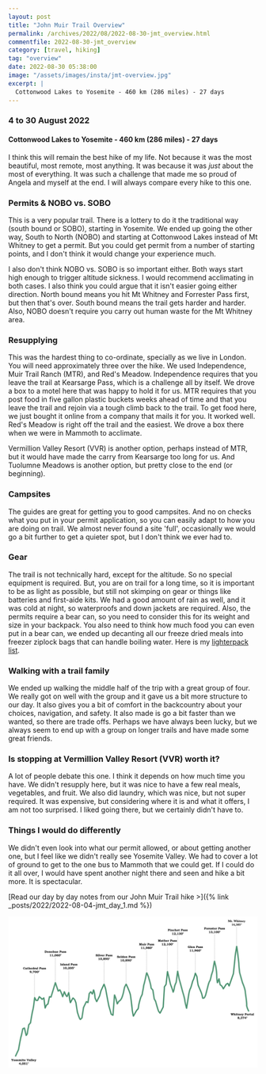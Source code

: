 ```yaml
---
layout: post
title: "John Muir Trail Overview"
permalink: /archives/2022/08/2022-08-30-jmt_overview.html
commentfile: 2022-08-30-jmt_overview
category: [travel, hiking]
tag: "overview"
date: 2022-08-30 05:38:00
image: "/assets/images/insta/jmt-overview.jpg"
excerpt: |
  Cottonwood Lakes to Yosemite - 460 km (286 miles) - 27 days
---
```


### 4 to 30 August 2022

#### Cottonwood Lakes to Yosemite - 460 km (286 miles) - 27 days

I think this will remain the best hike of my life. Not because it was the most beautiful, most remote, most anything. It was because it was _just_ about the most of everything. It was such a challenge that made me so proud of Angela and myself at the end. I will always compare every hike to this one.

### Permits & NOBO vs. SOBO

This is a very popular trail. There is a lottery to do it the traditional way (south bound or SOBO), starting in Yosemite. We ended up going the other way, South to North (NOBO) and starting at Cottonwood Lakes instead of Mt Whitney to get a permit. But you could get permit from a number of starting points, and I don't think it would change your experience much.

I also don't think NOBO vs. SOBO is so important either. Both ways start high enough to trigger altitude sickness. I would recommend acclimating in both cases. I also think you could argue that it isn't easier going either direction. North bound means you hit Mt Whitney and Forrester Pass first, but then that's over. South bound means the trail gets harder and harder. Also, NOBO doesn't require you carry out human waste for the Mt Whitney area.

### Resupplying

This was the hardest thing to co-ordinate, specially as we live in London. You will need approximately three over the hike. We used Independence, Muir Trail Ranch (MTR), and Red's Meadow. Independence requires that you leave the trail at Kearsarge Pass, which is a challenge all by itself. We drove a box to a motel here that was happy to hold it for us. MTR requires that you post food in five gallon plastic buckets weeks ahead of time and that you leave the trail and rejoin via a tough climb back to the trail. To get food here, we just bought it online from a company that mails it for you. It worked well. Red's Meadow is right off the trail and the easiest. We drove a box there when we were in Mammoth to acclimate.

Vermillion Valley Resort (VVR) is another option, perhaps instead of MTR, but it would have made the carry from Kearsarge too long for us. And Tuolumne Meadows is another option, but pretty close to the end (or beginning).

### Campsites

The guides are great for getting you to good campsites. And no on checks what you put in your permit application, so you can easily adapt to how you are doing on trail. We almost never found a site 'full', occasionally we would go a bit further to get a quieter spot, but I don't think we ever had to.

### Gear

The trail is not technically hard, except for the altitude. So no special equipment is required. But, you are on trail for a long time, so it is important to be as light as possible, but still not skimping on gear or things like batteries and first-aide kits. We had a good amount of rain as well, and it was cold at night, so waterproofs and down jackets are required. Also, the permits require a bear can, so you need to consider this for its weight and size in your backpack. You also need to think how much food you can even put in a bear can, we ended up decanting all our freeze dried meals into freezer ziplock bags that can handle boiling water. Here is my [lighterpack list](https://lighterpack.com/r/5vl0m2).

### Walking with a trail family

We ended up walking the middle half of the trip with a great group of four. We really got on well with the group and it gave us a bit more structure to our day. It also gives you a bit of comfort in the backcountry about your choices, navigation, and safety. It also made is go a bit faster than we wanted, so there are trade offs. Perhaps we have always been lucky, but we always seem to end up with a group on longer trails and have made some great friends.

### Is stopping at Vermillion Valley Resort (VVR) worth it?

A lot of people debate this one. I think it depends on how much time you have. We didn't resupply here, but it was nice to have a few real meals, vegetables, and fruit. We also did laundry, which was nice, but not super required. It was expensive, but considering where it is and what it offers, I am not too surprised. I liked going there, but we certainly didn't have to.

### Things I would do differently

We didn't even look into what our permit allowed, or about getting another one, but I feel like we didn't really see Yosemite Valley. We had to cover a lot of ground to get to the one bus to Mammoth that we could get. If I could do it all over, I would have spent another night there and seen and hike a bit more. It is spectacular.

[Read our day by day notes from our John Muir Trail hike >]({% link _posts/2022/2022-08-04-jmt_day_1.md %})

[!["Map of the John Muir Trail"](/assets/images/insta/JMT-elevation-and-passes.png "Map of the John Muir Trail")](/assets/images/insta/JMT-elevation-and-passes.png)
